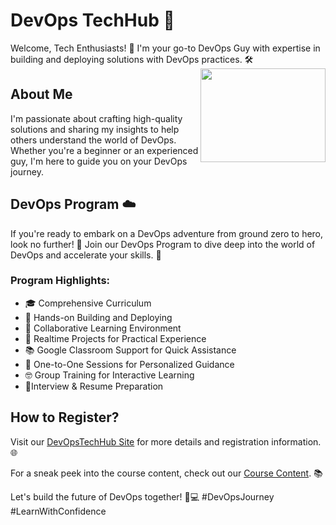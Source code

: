 # DevOps TechHub 🚀

Welcome, Tech Enthusiasts! 👋 I'm your go-to DevOps Guy with expertise in building and deploying solutions with DevOps practices. 🛠️ <img align="right" src="https://dt-cdn.net/images/devops-ebook-getting-to-know-cf7a31afcd.svg" width="200" height="150">


## About Me

I'm passionate about crafting high-quality solutions and sharing my insights to help others understand the world of DevOps. Whether you're a beginner or an experienced guy, I'm here to guide you on your DevOps journey.

## DevOps Program ☁️

If you're ready to embark on a DevOps adventure from ground zero to hero, look no further! 🌟 Join our DevOps Program to dive deep into the world of DevOps and accelerate your skills. 🚀

### Program Highlights:

- 🎓 Comprehensive Curriculum
- 🚧 Hands-on Building and Deploying
- 🤝 Collaborative Learning Environment
- 🚀 Realtime Projects for Practical Experience
- 📚 Google Classroom Support for Quick Assistance
- 👥 One-to-One Sessions for Personalized Guidance
- 🤓 Group Training for Interactive Learning 
- 🌟Interview & Resume Preparation

## How to Register?

Visit our [DevOpsTechHub Site](https://devopstechhub.github.io/) for more details and registration information. 🌐

For a sneak peek into the course content, check out our [Course Content](https://github.com/devopstechhub/coursecontent/blob/main/README.md). 📚

Let's build the future of DevOps together! 🌈💻 #DevOpsJourney #LearnWithConfidence
